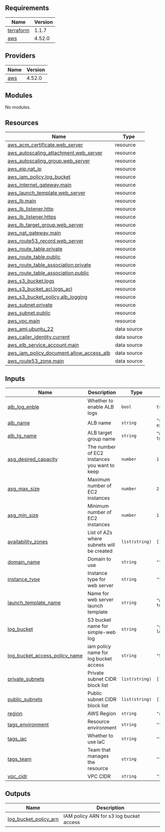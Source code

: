 <!-- BEGINNING OF PRE-COMMIT-TERRAFORM DOCS HOOK -->
## Requirements

| Name | Version |
|------|---------|
| <a name="requirement_terraform"></a> [terraform](#requirement\_terraform) | 1.1.7 |
| <a name="requirement_aws"></a> [aws](#requirement\_aws) | 4.52.0 |

## Providers

| Name | Version |
|------|---------|
| <a name="provider_aws"></a> [aws](#provider\_aws) | 4.52.0 |

## Modules

No modules.

## Resources

| Name | Type |
|------|------|
| [aws_acm_certificate.web_server](https://registry.terraform.io/providers/hashicorp/aws/4.52.0/docs/resources/acm_certificate) | resource |
| [aws_autoscaling_attachment.web_server](https://registry.terraform.io/providers/hashicorp/aws/4.52.0/docs/resources/autoscaling_attachment) | resource |
| [aws_autoscaling_group.web_server](https://registry.terraform.io/providers/hashicorp/aws/4.52.0/docs/resources/autoscaling_group) | resource |
| [aws_eip.nat_ip](https://registry.terraform.io/providers/hashicorp/aws/4.52.0/docs/resources/eip) | resource |
| [aws_iam_policy.log_bucket](https://registry.terraform.io/providers/hashicorp/aws/4.52.0/docs/resources/iam_policy) | resource |
| [aws_internet_gateway.main](https://registry.terraform.io/providers/hashicorp/aws/4.52.0/docs/resources/internet_gateway) | resource |
| [aws_launch_template.web_server](https://registry.terraform.io/providers/hashicorp/aws/4.52.0/docs/resources/launch_template) | resource |
| [aws_lb.main](https://registry.terraform.io/providers/hashicorp/aws/4.52.0/docs/resources/lb) | resource |
| [aws_lb_listener.http](https://registry.terraform.io/providers/hashicorp/aws/4.52.0/docs/resources/lb_listener) | resource |
| [aws_lb_listener.https](https://registry.terraform.io/providers/hashicorp/aws/4.52.0/docs/resources/lb_listener) | resource |
| [aws_lb_target_group.web_server](https://registry.terraform.io/providers/hashicorp/aws/4.52.0/docs/resources/lb_target_group) | resource |
| [aws_nat_gateway.main](https://registry.terraform.io/providers/hashicorp/aws/4.52.0/docs/resources/nat_gateway) | resource |
| [aws_route53_record.web_server](https://registry.terraform.io/providers/hashicorp/aws/4.52.0/docs/resources/route53_record) | resource |
| [aws_route_table.private](https://registry.terraform.io/providers/hashicorp/aws/4.52.0/docs/resources/route_table) | resource |
| [aws_route_table.public](https://registry.terraform.io/providers/hashicorp/aws/4.52.0/docs/resources/route_table) | resource |
| [aws_route_table_association.private](https://registry.terraform.io/providers/hashicorp/aws/4.52.0/docs/resources/route_table_association) | resource |
| [aws_route_table_association.public](https://registry.terraform.io/providers/hashicorp/aws/4.52.0/docs/resources/route_table_association) | resource |
| [aws_s3_bucket.logs](https://registry.terraform.io/providers/hashicorp/aws/4.52.0/docs/resources/s3_bucket) | resource |
| [aws_s3_bucket_acl.logs_acl](https://registry.terraform.io/providers/hashicorp/aws/4.52.0/docs/resources/s3_bucket_acl) | resource |
| [aws_s3_bucket_policy.alb_logging](https://registry.terraform.io/providers/hashicorp/aws/4.52.0/docs/resources/s3_bucket_policy) | resource |
| [aws_subnet.private](https://registry.terraform.io/providers/hashicorp/aws/4.52.0/docs/resources/subnet) | resource |
| [aws_subnet.public](https://registry.terraform.io/providers/hashicorp/aws/4.52.0/docs/resources/subnet) | resource |
| [aws_vpc.main](https://registry.terraform.io/providers/hashicorp/aws/4.52.0/docs/resources/vpc) | resource |
| [aws_ami.ubuntu_22](https://registry.terraform.io/providers/hashicorp/aws/4.52.0/docs/data-sources/ami) | data source |
| [aws_caller_identity.current](https://registry.terraform.io/providers/hashicorp/aws/4.52.0/docs/data-sources/caller_identity) | data source |
| [aws_elb_service_account.main](https://registry.terraform.io/providers/hashicorp/aws/4.52.0/docs/data-sources/elb_service_account) | data source |
| [aws_iam_policy_document.allow_access_alb](https://registry.terraform.io/providers/hashicorp/aws/4.52.0/docs/data-sources/iam_policy_document) | data source |
| [aws_route53_zone.main](https://registry.terraform.io/providers/hashicorp/aws/4.52.0/docs/data-sources/route53_zone) | data source |

## Inputs

| Name | Description | Type | Default | Required |
|------|-------------|------|---------|:--------:|
| <a name="input_alb_log_enble"></a> [alb\_log\_enble](#input\_alb\_log\_enble) | Whether to enable ALB logs | `bool` | `true` | no |
| <a name="input_alb_name"></a> [alb\_name](#input\_alb\_name) | ALB name | `string` | `"simple-web-external-alb"` | no |
| <a name="input_alb_tg_name"></a> [alb\_tg\_name](#input\_alb\_tg\_name) | ALB target group name | `string` | `"web-server-lb-tg"` | no |
| <a name="input_asg_desired_capacity"></a> [asg\_desired\_capacity](#input\_asg\_desired\_capacity) | The number of EC2 instances you want to keep | `number` | `1` | no |
| <a name="input_asg_max_size"></a> [asg\_max\_size](#input\_asg\_max\_size) | Maximum number of EC2 instances | `number` | `2` | no |
| <a name="input_asg_min_size"></a> [asg\_min\_size](#input\_asg\_min\_size) | Minimum number of EC2 instances | `number` | `1` | no |
| <a name="input_availability_zones"></a> [availability\_zones](#input\_availability\_zones) | List of AZs where subnets will be created | `list(string)` | `[]` | no |
| <a name="input_domain_name"></a> [domain\_name](#input\_domain\_name) | Domain to use | `string` | `""` | no |
| <a name="input_instance_type"></a> [instance\_type](#input\_instance\_type) | Instance type for web server | `string` | `"t2.micro"` | no |
| <a name="input_launch_template_name"></a> [launch\_template\_name](#input\_launch\_template\_name) | Name for web server launch template | `string` | `"web-server-template"` | no |
| <a name="input_log_bucket"></a> [log\_bucket](#input\_log\_bucket) | S3 bucket name for simple-web log | `string` | `"s3-simple-web-logs"` | no |
| <a name="input_log_bucket_access_policy_name"></a> [log\_bucket\_access\_policy\_name](#input\_log\_bucket\_access\_policy\_name) | iam policy name for log bucket access | `string` | `"S3LogsAccess"` | no |
| <a name="input_private_subnets"></a> [private\_subnets](#input\_private\_subnets) | Private subnet CIDR block list | `list(string)` | `[]` | no |
| <a name="input_public_subnets"></a> [public\_subnets](#input\_public\_subnets) | Public subnet CIDR block list | `list(string)` | `[]` | no |
| <a name="input_region"></a> [region](#input\_region) | AWS Region | `string` | `"ap-northeast-2"` | no |
| <a name="input_tags_environment"></a> [tags\_environment](#input\_tags\_environment) | Resource environment | `string` | `""` | no |
| <a name="input_tags_iac"></a> [tags\_iac](#input\_tags\_iac) | Whether to use IaC | `string` | `"terraform"` | no |
| <a name="input_tags_team"></a> [tags\_team](#input\_tags\_team) | Team that manages the resource | `string` | `""` | no |
| <a name="input_vpc_cidr"></a> [vpc\_cidr](#input\_vpc\_cidr) | VPC CIDR | `string` | `"192.168.0.0/24"` | no |

## Outputs

| Name | Description |
|------|-------------|
| <a name="output_log_bucket_policy_arn"></a> [log\_bucket\_policy\_arn](#output\_log\_bucket\_policy\_arn) | IAM policy ARN for s3 log bucket access |
<!-- END OF PRE-COMMIT-TERRAFORM DOCS HOOK -->
